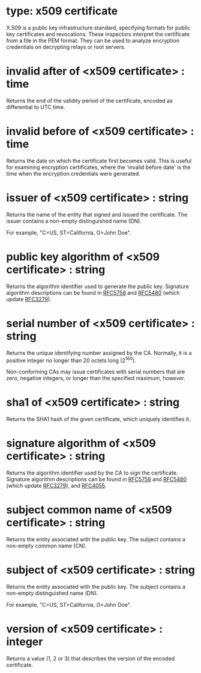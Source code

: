 # type: x509 certificate

X.509 is a public key infrastructure standard, specifying formats for public key certificates and revocations. These inspectors interpret the certificate from a file in the PEM format. They can be used to analyze encryption credentials on decrypting relays or root servers.

# invalid after of &lt;x509 certificate&gt; : time

Returns the end of the validity period of the certificate, encoded as differential to UTC time.

# invalid before of &lt;x509 certificate&gt; : time

Returns the date on which the certificate first becomes valid. This is useful for examining encryption certificates, where the &#39;invalid before date&#39; is the time when the encryption credentials were generated.

# issuer of &lt;x509 certificate&gt; : string

Returns the name of the entity that signed and issued the certificate. The issuer contains a non-empty distinguished name (DN).

For example, "C=US, ST=California, O=John Doe".

# public key algorithm of &lt;x509 certificate&gt; : string

Returns the algorithm identifier used to generate the public key. Signature algorithm descriptions can be found in [RFC5758](https://tools.ietf.org/html/rfc5758) and [RFC5480](https://tools.ietf.org/html/rfc5480) (which update [RFC3279](https://tools.ietf.org/html/rfc3279)).

# serial number of &lt;x509 certificate&gt; : string

Returns the unique identifying number assigned by the CA. Normally, it is a positive integer no longer than 20 octets long (2<sup>160</sup>).

Non-conforming CAs may issue certificates with serial numbers that are zero, negative integers, or longer than the specified maximum, however.

# sha1 of &lt;x509 certificate&gt; : string

Returns the SHA1 hash of the given certificate, which uniquely identifies it.

# signature algorithm of &lt;x509 certificate&gt; : string

Returns the algorithm identifier used by the CA to sign the certificate. Signature algorithm descriptions can be found in [RFC5758](https://tools.ietf.org/html/rfc5758) and [RFC5480](https://tools.ietf.org/html/rfc5480) (which update [RFC3279](https://tools.ietf.org/html/rfc3279)), and [RFC4055](https://tools.ietf.org/html/rfc4055).

# subject common name of &lt;x509 certificate&gt; : string

Returns the entity associated with the public key. The subject contains a non-empty common name (CN).

# subject of &lt;x509 certificate&gt; : string

Returns the entity associated with the public key. The subject contains a non-empty distinguished name (DN).

For example, "C=US, ST=California, O=John Doe".

# version of &lt;x509 certificate&gt; : integer

Returns a value (1, 2 or 3) that describes the version of the encoded certificate.
